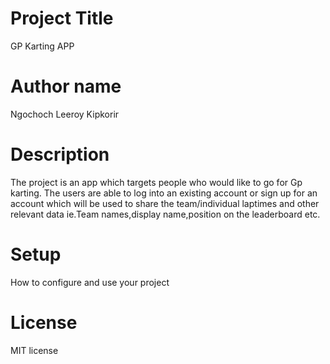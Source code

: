 # Project Title
GP Karting APP
# Author name
Ngochoch Leeroy Kipkorir
# Description
The project is an app which targets people who would like to go for Gp karting. The users are able to 
log into an existing account or sign up for an account which will be used to share the team/individual 
laptimes and other relevant data ie.Team names,display name,position on the leaderboard etc.
# Setup
How to configure and use your project
# License
MIT license